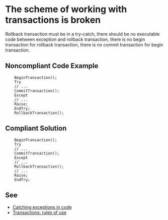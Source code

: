 # The scheme of working with transactions is broken

Rollback transaction must be in a try-catch, 
there should be no executable code between exception and rollback transaction, 
there is no begin transaction for rollback transaction, 
there is no commit transaction for begin transaction.

## Noncompliant Code Example

```bsl
    BeginTransaction();
    Try
    // ...
    CommitTransaction();
    Except
    // ...
    Raise;
    EndTry;
    RollbackTransaction();
```

## Compliant Solution

```bsl
    BeginTransaction();
    Try
    // ...
    CommitTransaction();
    Except
    // ...
    RollbackTransaction();
    // ...
    Raise;
    EndTry;
```

## See

- [Catching exceptions in code](https://support.1ci.com/hc/en-us/articles/360011002440-Catching-exceptions-in-code)
- [Transactions: rules of use](https://support.1ci.com/hc/en-us/articles/360011121239-Transactions-rules-of-use)